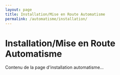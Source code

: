 ```yaml
---
layout: page
title: Installation/Mise en Route Automatisme
permalink: /automatisme/installation/
---
```


# Installation/Mise en Route Automatisme

Contenu de la page d'installation automatisme... 